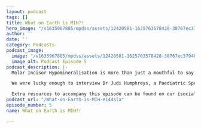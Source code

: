 ```yaml
---
layout: podcast
tags: []
title: What on Earth is MIH?!
hero_image: "/v1635967885/mpdss/assets/12420581-1625763578428-38767ec3794bc_qwafzs.jpg"
author: ''
date: ''
category: Podcasts
podcast_image:
  image: "/v1635967885/mpdss/assets/12420581-1625763578428-38767ec3794bc_qwafzs.jpg"
  image_alt: Podcast Episode 5
podcast_description: |-
  Molar Incisor Hypomineralisation is more than just a mouthful to say - it is a dental condition that affects around 1 in 5 people in the UK! This condition can significantly affect a child's quality of life, however, not many members of the public (and dentists) know about it.

  We were lucky enough to interview Dr Judi Humphreys, a Paediatric Specialist based at the University of Liverpool, about this condition. She has dedicated her postdoctorate research to the management of MIH, and is looking to improve clinical guidelines. This episode acts as a nice summary of all that is MIH, including diagnosis, treatment, and causes.

  Extra resources to accompany this episode can be found on our [social media](https://www.instagram.com/mpdssoc/) and [linktree](https://linktr.ee/Mpdssoc) @MPDSSOC
podcast_url: "/What-on-Earth-is-MIH-e144sla"
episode_number: 5
name: What on Earth is MIH?!

---
```

